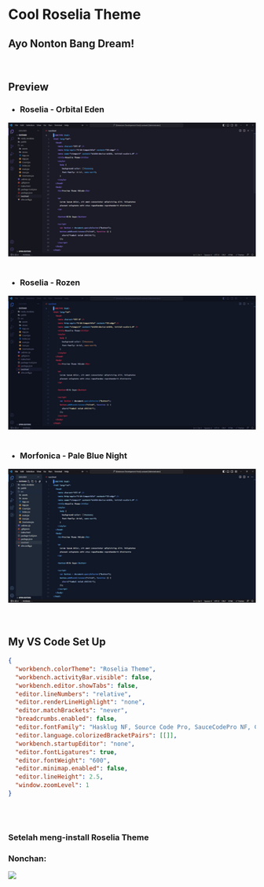 # Cool Roselia Theme

## Ayo Nonton Bang Dream!

<br>

## Preview

- ### Roselia - Orbital Eden

<img src="assets/images/orbital-eden.jpg">
<br>
<br>

- ### Roselia - Rozen

<img src="assets/images/rozen.jpg">
<br>
<br>

- ### Morfonica - Pale Blue Night

<img src="assets/images/pale-blue-night.jpg">
<br>
<br>
<br>

## My VS Code Set Up

```json
{
  "workbench.colorTheme": "Roselia Theme",
  "workbench.activityBar.visible": false,
  "workbench.editor.showTabs": false,
  "editor.lineNumbers": "relative",
  "editor.renderLineHighlight": "none",
  "editor.matchBrackets": "never",
  "breadcrumbs.enabled": false,
  "editor.fontFamily": "Hasklug NF, Source Code Pro, SauceCodePro NF, Cartograph CF, JetBrainsMono NF",
  "editor.language.colorizedBracketPairs": [[]],
  "workbench.startupEditor": "none",
  "editor.fontLigatures": true,
  "editor.fontWeight": "600",
  "editor.minimap.enabled": false,
  "editor.lineHeight": 2.5,
  "window.zoomLevel": 1
}
```

<br/>
<br/>

### Setelah meng-install Roselia Theme

### Nonchan:

<img src="assets/images/bandori-nonchan.gif">
